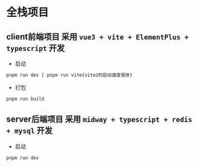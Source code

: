 # 全栈项目

## client前端项目 采用 ```vue3 + vite + ElementPlus + typescript``` 开发

- 启动

```bash
pnpm run dev | pnpm run vite(vite2的启动速度很快)

```

- 打包

```bash
pnpm run build

```
## server后端项目 采用 ```midway + typescript + redis + mysql``` 开发
- 启动

```bash
pnpm run dev

```